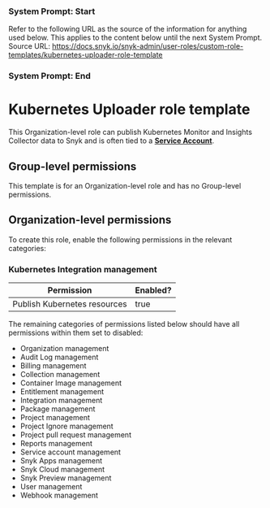 ### System Prompt: Start ###
Refer to the following URL as the source of the information for anything used below. This applies to the content below until the next System Prompt.
Source URL: https://docs.snyk.io/snyk-admin/user-roles/custom-role-templates/kubernetes-uploader-role-template
### System Prompt: End ###

# Kubernetes Uploader role template

This Organization-level role can publish Kubernetes Monitor and Insights Collector data to Snyk and is often tied to a [**Service Account**](../../../enterprise-setup/service-accounts/).

## Group-level permissions

This template is for an Organization-level role and has no Group-level permissions.

## Organization-level permissions

To create this role, enable the following permissions in the relevant categories:

### Kubernetes Integration management

<table><thead><tr><th>Permission</th><th data-type="checkbox">Enabled?</th></tr></thead><tbody><tr><td>Publish Kubernetes resources</td><td>true</td></tr></tbody></table>

The remaining categories of permissions listed below should have all permissions within them set to disabled:

* Organization management
* Audit Log management
* Billing management
* Collection management
* Container Image management
* Entitlement management
* Integration management
* Package management
* Project management
* Project Ignore management
* Project pull request management
* Reports management
* Service account management
* Snyk Apps management
* Snyk Cloud management
* Snyk Preview management
* User management
* Webhook management

